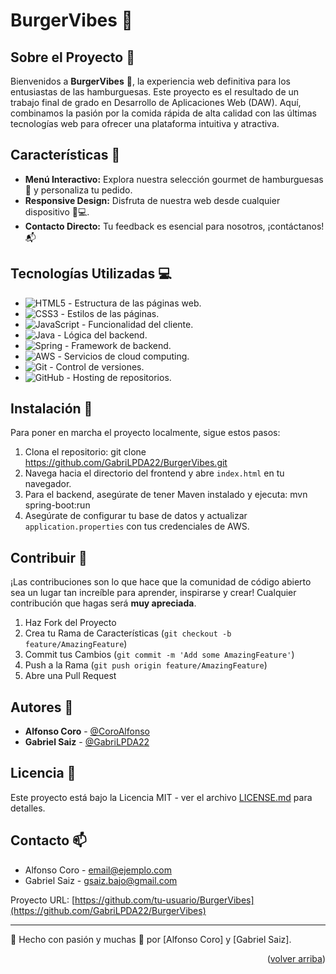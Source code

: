 <a name="top"></a>

# BurgerVibes 🍔

## Sobre el Proyecto 📖
Bienvenidos a **BurgerVibes** 🍔, la experiencia web definitiva para los entusiastas de las hamburguesas. Este proyecto es el resultado de un trabajo final de grado en Desarrollo de Aplicaciones Web (DAW). Aquí, combinamos la pasión por la comida rápida de alta calidad con las últimas tecnologías web para ofrecer una plataforma intuitiva y atractiva.

## Características 🌟
- **Menú Interactivo:** Explora nuestra selección gourmet de hamburguesas 🍔 y personaliza tu pedido.
- **Responsive Design:** Disfruta de nuestra web desde cualquier dispositivo 📱💻.
- **Contacto Directo:** Tu feedback es esencial para nosotros, ¡contáctanos! 📬

## Tecnologías Utilizadas 💻
- ![HTML5](https://img.shields.io/badge/html5-%23E34F26.svg?&style=for-the-badge&logo=html5&logoColor=white) - Estructura de las páginas web.
- ![CSS3](https://img.shields.io/badge/css3-%231572B6.svg?&style=for-the-badge&logo=css3&logoColor=white) - Estilos de las páginas.
- ![JavaScript](https://img.shields.io/badge/javascript-%23F7DF1E.svg?&style=for-the-badge&logo=javascript&logoColor=black) - Funcionalidad del cliente.
- ![Java](https://img.shields.io/badge/java-%23ED8B00.svg?&style=for-the-badge&logo=java&logoColor=white) - Lógica del backend.
- ![Spring](https://img.shields.io/badge/spring-%236DB33F.svg?&style=for-the-badge&logo=spring&logoColor=white) - Framework de backend.
- ![AWS](https://img.shields.io/badge/aws-%23FF9900.svg?&style=for-the-badge&logo=amazonaws&logoColor=white) - Servicios de cloud computing.
- ![Git](https://img.shields.io/badge/git-%23F05032.svg?&style=for-the-badge&logo=git&logoColor=white) - Control de versiones.
- ![GitHub](https://img.shields.io/badge/github-%23121011.svg?&style=for-the-badge&logo=github&logoColor=white) - Hosting de repositorios.


## Instalación 🔧
Para poner en marcha el proyecto localmente, sigue estos pasos:
1. Clona el repositorio: git clone https://github.com/GabriLPDA22/BurgerVibes.git
2. Navega hacia el directorio del frontend y abre `index.html` en tu navegador.
3. Para el backend, asegúrate de tener Maven instalado y ejecuta: mvn spring-boot:run
4. Asegúrate de configurar tu base de datos y actualizar `application.properties` con tus credenciales de AWS.

## Contribuir 🤝
¡Las contribuciones son lo que hace que la comunidad de código abierto sea un lugar tan increíble para aprender, inspirarse y crear! Cualquier contribución que hagas será **muy apreciada**.

1. Haz Fork del Proyecto
2. Crea tu Rama de Características (`git checkout -b feature/AmazingFeature`)
3. Commit tus Cambios (`git commit -m 'Add some AmazingFeature'`)
4. Push a la Rama (`git push origin feature/AmazingFeature`)
5. Abre una Pull Request

## Autores 👥
- **Alfonso Coro** - [@CoroAlfonso](https://github.com/CoroAlfonso)
- **Gabriel Saiz** - [@GabriLPDA22](https://github.com/GabriLPDA22)

## Licencia 📄
Este proyecto está bajo la Licencia MIT - ver el archivo [LICENSE.md](/License.md) para detalles.


## Contacto 📫
- Alfonso Coro - email@ejemplo.com
- Gabriel Saiz - gsaiz.bajo@gmail.com

Proyecto URL: [https://github.com/tu-usuario/BurgerVibes](https://github.com/GabriLPDA22/BurgerVibes)

---

💖 Hecho con pasión y muchas 🍔 por [Alfonso Coro] y [Gabriel Saiz].

<p align="right">(<a href="#top">volver arriba</a>)</p>
